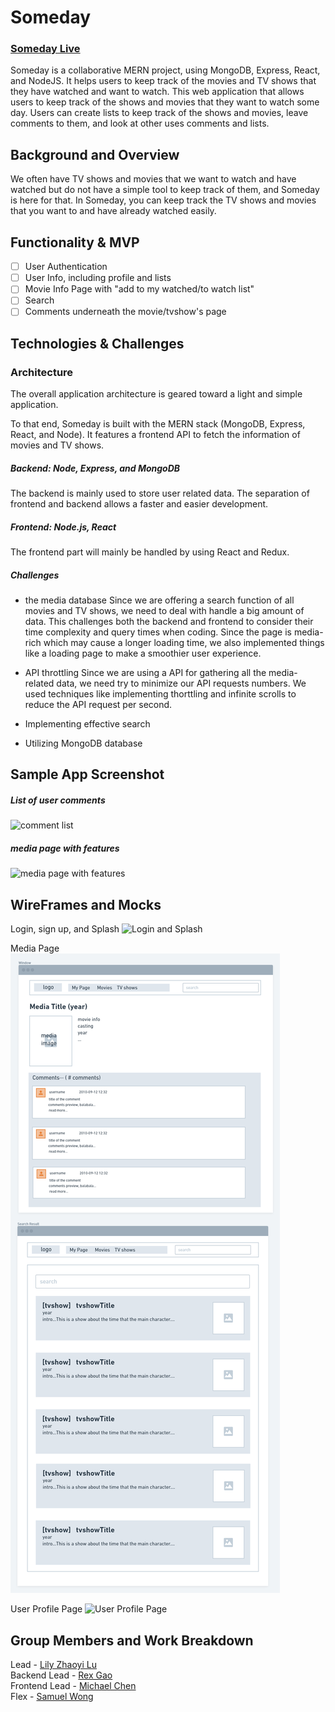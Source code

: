 # Someday

### [Someday Live](https://somedaymern.herokuapp.com/)

Someday is a collaborative MERN project, using MongoDB, Express, React, and NodeJS. It helps users to keep track of the movies and TV shows that they have watched and want to watch. This web application that allows users to keep track of the shows and movies that they want to watch some day. Users can create lists to keep track of the shows and movies, leave comments to them, and look at other uses comments and lists. 		

## Background and Overview
We often have TV shows and movies that we want to watch and have watched but do not have a simple tool to keep track of them, and Someday is here for that. In Someday, you can keep track the TV shows and movies that you want to and have already watched easily.

## Functionality & MVP
- [ ] User Authentication
- [ ] User Info, including profile and lists
- [ ] Movie Info Page with "add to my watched/to watch list"
- [ ] Search
- [ ] Comments underneath the movie/tvshow's page

## Technologies & Challenges

### Architecture 
The overall application architecture is geared toward a light and simple application.

To that end, Someday is built with the MERN stack (MongoDB, Express, React, and Node). It features a frontend API to fetch the information of movies and TV shows. 

##### Backend: Node, Express, and MongoDB
The backend is mainly used to store user related data. The separation of frontend and backend allows a faster and easier development. 

##### Frontend: Node.js, React
The frontend part will mainly be handled by using React and Redux. 

##### Challenges
* the media database
Since we are offering a search function of all movies and TV shows, we need to deal with handle a big amount of data. This challenges both the backend and frontend to consider their time complexity and query times when coding. Since the page is media-rich which may cause a longer loading time, we also implemented things like a loading page to make a smoothier user experience.

* API throttling 
Since we are using a API for gathering all the media-related data, we need try to minimize our API requests numbers. We used techniques like implementing thorttling and infinite scrolls to reduce the API request per second. 

* Implementing effective search
* Utilizing MongoDB database 

## Sample App Screenshot

##### List of user comments
![comment list](https://github.com/lilyzhaoyilu/someday/blob/main/assets/commentshowcase.png)

##### media page with features
![media page with features](https://github.com/lilyzhaoyilu/someday/blob/main/assets/mediapageshowcase.png)




## WireFrames and Mocks
Login, sign up, and Splash
![Login and Splash](https://github.com/lilyzhaoyilu/someday/blob/main/assets/Login%20%26%20Splash.png)

Media Page
![Media Page and search page](https://github.com/lilyzhaoyilu/someday/blob/main/assets/media%20page%20and%20search%20result.png)

User Profile Page
![User Profile Page](https://github.com/lilyzhaoyilu/someday/blob/main/assets/userpage.png)

## Group Members and Work Breakdown
Lead - [Lily Zhaoyi Lu](https://github.com/lilyzhaoyilu)   
Backend Lead - [Rex Gao](https://github.com/rexgao22)   
Frontend Lead - [Michael Chen](https://github.com/atlasneiko)   
Flex - [Samuel Wong](https://github.com/Requiem-of-Zero)   
